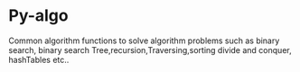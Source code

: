 # Py-algo

Common algorithm functions to solve algorithm problems such as binary search, binary search Tree,recursion,Traversing,sorting divide and conquer, hashTables etc..
